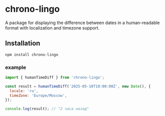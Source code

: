 

# chrono-lingo

A package for displaying the difference between dates in a human-readable format with localization and timezone support.

## Installation

```bash
npm install chrono-lingo
```


### example

```javascript
import { humanTimeDiff } from 'chrono-lingo';

const result = humanTimeDiff('2025-05-10T10:00:00Z', new Date(), {
  locale: 'ru',
  timeZone: 'Europe/Moscow',
});

console.log(result); // "2 часа назад"
```
